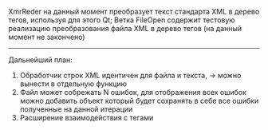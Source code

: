 XmrReder на данный момент преобразует текст стандарта XML в дерево тегов, используя для этого Qt;
Ветка FileOpen содержит тестовую реализацию преобразования файла XML в дерево тегов (на данный момент не закончено)


______
Дальнейший план:
1. Обработчик строк XML идентичен для файла и текста, -> можно вынести в отдельную функцию
2. Файл может собрежать N ошибок, для отображения всех ошибок можно добавить объект который будет сохранять в себе все ошибки полученные на данной итерации
3. Расширение взаимодействия с тегами
